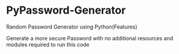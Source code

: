 # PyPassword-Generator

Random Password Generator using Python(Features)

Generate a more secure Password with no additional resources and modules required to run this code


